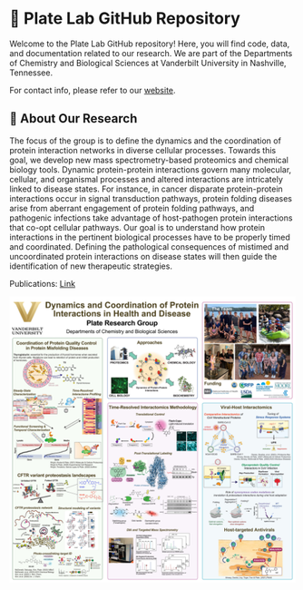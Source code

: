 <!-- Created with the help of: 
      https://ourcodingclub.github.io/tutorials/git-for-labs/ 
-->

# 🌟 Plate Lab GitHub Repository

Welcome to the Plate Lab GitHub repository! Here, you will find code, data, and documentation related to our research. We are part of the Departments of Chemistry and Biological Sciences at Vanderbilt University in Nashville, Tennessee.

For contact info, please refer to our [website](https://www.plate-research.org/contact.html).

## 🏢 About Our Research

The focus of the group is to define the dynamics and the coordination of protein interaction networks in diverse cellular processes. Towards this goal, we develop new mass spectrometry-based proteomics and chemical biology tools. Dynamic protein-protein interactions govern many molecular, cellular, and organismal processes and altered interactions are intricately linked to disease states. For instance, in cancer disparate protein-protein interactions occur in signal transduction pathways, protein folding diseases arise from aberrant engagement of protein folding pathways, and pathogenic infections take advantage of host-pathogen protein interactions that co-opt cellular pathways. Our goal is to understand how protein interactions in the pertinent biological processes have to be properly timed and coordinated. Defining the pathological consequences of mistimed and uncoordinated protein interactions on disease states will then guide the identification of new therapeutic strategies.

Publications: [Link](https://www.plate-research.org/publications.html)

![Research Lab Poster](Plate_L_Lab_Poster_2024-02_flat.jpg)


<!-- 
## 📂 Repositories

### [Repository 1 Name](link-to-repo)
- **Description**: Brief description of the repository.
- **Tech Stack**: Technologies used (e.g., Python, R, MATLAB).

### [Repository 2 Name](link-to-repo)
- **Description**: Brief description of the repository.
- **Tech Stack**: Technologies used (e.g., Python, R, MATLAB).

### [Repository 3 Name](link-to-repo)
- **Description**: Brief description of the repository.
- **Tech Stack**: Technologies used (e.g., Python, R, MATLAB).

## 🚀 Getting Started

To get started with our projects, please refer to the README file in each repository. There you will find detailed instructions on setting up and using the code, as well as any required dependencies.

## 🤝 Contributing

We welcome contributions from the research community. If you are interested in contributing, please follow these steps:

1. Fork the repository.
2. Create a new branch (`git checkout -b feature-branch`).
3. Make your changes and commit them (`git commit -m 'Add new feature'`).
4. Push to the branch (`git push origin feature-branch`).
5. Open a pull request.

Please refer to our [CONTRIBUTING.md](link-to-contributing.md) file for more detailed guidelines.

-->

